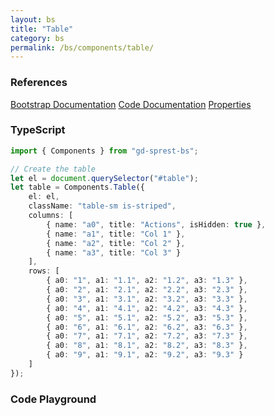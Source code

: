 ```yaml
---
layout: bs
title: "Table"
category: bs
permalink: /bs/components/table/
---
```


### References

<div class="bs">
    <div class="list-group">
        <a class="list-group-item list-group-item-action" href="https://getbootstrap.com/docs/4.4/content/tables">Bootstrap Documentation</a>
        <a class="list-group-item list-group-item-action" href="/sprest-bs/modules/components_components.html#{{ page.title }}">Code Documentation</a>
        <a class="list-group-item list-group-item-action" href="/sprest-bs/interfaces/components_components.I{{ page.title }}Props.html">Properties</a>
    </div>
</div>

### TypeScript

```ts
import { Components } from "gd-sprest-bs";

// Create the table
let el = document.querySelector("#table");
let table = Components.Table({
    el: el,
    className: "table-sm is-striped",
    columns: [
        { name: "a0", title: "Actions", isHidden: true },
        { name: "a1", title: "Col 1" },
        { name: "a2", title: "Col 2" },
        { name: "a3", title: "Col 3" }
    ],
    rows: [
        { a0: "1", a1: "1.1", a2: "1.2", a3: "1.3" },
        { a0: "2", a1: "2.1", a2: "2.2", a3: "2.3" },
        { a0: "3", a1: "3.1", a2: "3.2", a3: "3.3" },
        { a0: "4", a1: "4.1", a2: "4.2", a3: "4.3" },
        { a0: "5", a1: "5.1", a2: "5.2", a3: "5.3" },
        { a0: "6", a1: "6.1", a2: "6.2", a3: "6.3" },
        { a0: "7", a1: "7.1", a2: "7.2", a3: "7.3" },
        { a0: "8", a1: "8.1", a2: "8.2", a3: "8.3" },
        { a0: "9", a1: "9.1", a2: "9.2", a3: "9.3" }
    ]
});
```

### Code Playground

<div id="playground" class="bs"></div>
<script type="text/javascript">
    // Wait for the page to load
    window.addEventListener("load", function() {
        // Create the code editor
        var editor = CodeEditor(document.getElementById("playground"), true, [
            '// Create the table',
            'Components.Table({',
            '\tel: app,',
            '\tclassName: "table-sm is-striped",',
            '\tcolumns: [',
            '\t\t{ name: "a0", title: "Actions", isHidden: true },',
            '\t\t{ name: "a1", title: "Col 1" },',
            '\t\t{ name: "a2", title: "Col 2" },',
            '\t\t{ name: "a3", title: "Col 3" }',
            '\t],',
            '\trows: [',
            '\t\t{ a0: "1", a1: "1.1", a2: "1.2", a3: "1.3" },',
            '\t\t{ a0: "2", a1: "2.1", a2: "2.2", a3: "2.3" },',
            '\t\t{ a0: "3", a1: "3.1", a2: "3.2", a3: "3.3" },',
            '\t\t{ a0: "4", a1: "4.1", a2: "4.2", a3: "4.3" },',
            '\t\t{ a0: "5", a1: "5.1", a2: "5.2", a3: "5.3" },',
            '\t\t{ a0: "6", a1: "6.1", a2: "6.2", a3: "6.3" },',
            '\t\t{ a0: "7", a1: "7.1", a2: "7.2", a3: "7.3" },',
            '\t\t{ a0: "8", a1: "8.1", a2: "8.2", a3: "8.3" },',
            '\t\t{ a0: "9", a1: "9.1", a2: "9.2", a3: "9.3" }',
            '\t]',
            '});'
        ].join('\n'));
    });
</script>